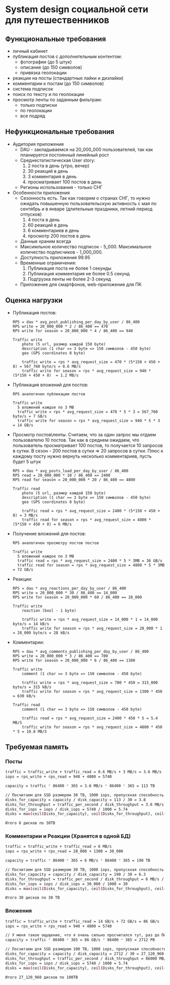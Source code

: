 # System design социальной сети для путешественников

## Функциональные требования
- личный кабинет
- публикация постов с дополнительным контентом:
    * фотографии (до 5 штук)
    * описание (до 150 символов)
    * привязка геолокации
- реакции на посты (стандартные лайки и дизлайки)
- комментарии к постам (до 150 символов)
- система подписок
- поиск по тексту и по геолокации
- просмотр ленты по заданным фильтрам:
    * только подписки
    * по геолокации
    * все подряд

## Нефункциональные требования
- Аудитория приложения
    * DAU - закладываемся на 20_000_000 пользователей, так как планируется постоянный линейный рост
    * Среднестатистическая User story:
        1) 2 поста в день (утро, вечер)
        2) 30 реакций в день
        3) 3 комментария в день
        4) просматривает 100 постов в день
    * Регионы использования - только СНГ
- Особенности приложения
    * Сезонность есть. Так как говорим о странах СНГ, то нужно ожидать повышенную пользовательскую активность с мая по сентябрь и в январе (длительные праздники, летний период отпусков)
        1) 4 поста в день
        2) 60 реакций в день
        3) 6 комментариев в день
        4) просмотр 200 постов в день
    * Данные храним всегда
    * Максимльное количество подписок - 5_000. Максимальное количество подписчиков - 1_000_000.
    * Доступность приложения 99.95
    * Временные ограничения:
        1) Публикация поста не более 1 секунды
        2) Публикация комментария не более 0.5 секунд
        3) Подгрузка ленты не более 2-3 секунд
    * Приложение для смартфонов, web-приложение для ПК

## Оценка нагрузки

* Публикация постов:
  
  ```
  RPS = dau * avg_post_publishing_per_day_by_user / 86_400
  RPS write = 20_000_000 * 2 / 86_400 == 470
  RPS write for season = 20_000_000 * 4 / 86_400 == 940
  ```

  ```
  Traffic write
      photo (5 url, размер каждой 150 byte)
      description (1 char == 3 byte => 150 символов - 450 byte)
      geo (GPS coordinates 8 byte)
  
      traffic write = rps * avg_request_size = 470 * (5*150 + 450 + 8) = 567_760 byte/s = 0.6 MB/s
      traffic write for season = rps * avg_request_size = 940 * (5*150 + 450 + 8)  = 1.2 MB/s
  ```
  
* Публикация вложений для постов:

    ```
    RPS аналогичен публикации постов
    ```
  
    ```
    Traffic write
      5 вложений каждое по 3 MB
      traffic write = rps * avg_request_size = 470 * 5 * 3 = 567_760 byte/s = 7 GB/s
      traffic write for season = rps * avg_request_size = 940 * 5 * 3  = 14 GB/s
    ```

* Просмотр постов\ленты. Считаем, что за один запрос мы отдаем пользователю 10 постов. Так как в среднем ожидаем, что пользователь просматривает 100 постов, то получается 10 запросов в сутки. В сезон - 200 постов в сутки => 20 запросов в сутки. Плюс к каждому посту нужно вернуть несколько комментариев, пусть будет 5 штук
  ```
  RPS = dau * avg_posts_load_per_day_by_user / 86_400
  RPS read = 20_000_000 * 10 / 86_400 == 2400
  RPS read for season = 20_000_000 * 20 / 86_400 == 4800
  ```

  ```
  Traffic read
      photo (5 url, размер каждой 150 byte)
      description (1 char == 3 byte => 150 символов - 450 byte)
      geo (GPS coordinates 8 byte)

      traffic read = rps * avg_request_size = 2400 * (5*150 + 450 + 8) = 3 MB/s
      traffic read for season = rps * avg_request_size = 4800 * (5*150 + 450 + 8) = 6 MB/s
  ```

* Получение вложений для постов:

    ```
    RPS аналогичен просмотру постов постов
    ```
  
    ```
    Traffic write
      5 вложений каждое по 3 MB
      traffic read = rps * avg_request_size = 2400 * 5 * 3MB = 36 GB/s
      traffic read for season = rps * avg_request_size = 4800 * 5 * 3MB  = 72 GB/s
    ```

  
* Реакции:
  ```
  RPS = dau * avg_reactions_per_day_by_user / 86_400
  RPS write = 20_000_000 * 30 / 86_400 == 14_000
  RPS write for season = 20_000_000 * 60 / 86_400 == 28_000
  ```

  ```
  Traffic write
      reaction (bool - 1 byte)
      
      traffic write = rps * avg_request_size = 14_000 * 1 = 14_000 byte/s = 14 kB/s
      traffic write for season = rps * avg_request_size = 28_000 * 1 = 28_000 byte/s = 28 kB/s
  ```
  
* Комментарии:
  ```
  RPS = dau * avg_comments_publishing_per_day_by_user / 86_400
  RPS write = 20_000_000 * 3 / 86_400 == 700
  RPS write for season = 20_000_000 * 6 / 86_400 == 1300
  ```

  ```
  Traffic write
      comment (1 char == 3 byte => 150 символов - 450 byte)
  
      traffic write = rps * avg_request_size = 700 * 450 = 315_000 byte/s = 315 kB/s
      traffic write for season = rps * avg_request_size = 1300 * 450 = 630 kB/s
  ```
   
  ```
  Traffic read
      comment (1 char == 3 byte => 150 символов - 450 byte)
  
      traffic read = rps * avg_request_size = 2400 * 450 * 5 = 5.4 MB/S
      traffic write for season = rps * avg_request_size = 4800 * 450 * 5 = 10.8 MB/S
  ```
  
## Требуемая память

### Посты

```bash
traffic = traffic_write + traffic_read = 0.6 MB/s + 3 MB/s = 3.6 MB/s
iops = rps_write + rps_read = 940 + 4800 = 5740

capacity = traffic * 86400 * 365 = 3.6 MB/s * 86400 * 365 = 113 TB

// Посчитаем для SSD размером 30 TB, 1000 iops, пропускная способность 500 MB/s
disks_for_capacity = capacity / disk_capacity = 113 / 30 = 3.8
disks_for_throughput = traffic_per_second / disk_throughput = 3.6 MB/s / 500 MB/s = 0.0072 
disks_for_iops = iops / disk_iops = 5740 / 1000 = 5.74
disks = max(ceil(Disks_for_capacity), ceil(Disks_for_throughput), ceil(Disks_for_iops)) = 6

Итого 6 дисков по 30TB
```

### Комментарии и Реакции (Хранятся в одной БД)

```bash
traffic = traffic_write + traffic_read = 6 MB/s
iops = rps_write + rps_read = 28_000 + 1300 = 30_000

capacity = traffic * 86400 * 365 = 6 MB/s * 86400 * 365 = 190 TB 

// Посчитаем для SSD размером 30 TB, 1000 iops, пропускная способность 500 MB/s
disks_for_capacity = capacity / disk_capacity = 190 / 30 = 6.3
disks_for_throughput = traffic_per_second / disk_throughput = 6 MB/s / 500 MB/s = 0.012
disks_for_iops = iops / disk_iops = 30_000 / 1000 = 30
disks = max(ceil(Disks_for_capacity), ceil(Disks_for_throughput), ceil(Disks_for_iops)) = 30

Итого 30 дисков по 30 TB
```

### Вложения

```bash
traffic = traffic_write + traffic_read = 14 GB/s + 72 GB/s = 86 GB/s
iops = rps_write + rps_read = 940 + 4800 = 5740

// У меня такое ощущение, что я очень сильно просчитался тут, раз до Петабайт добрался. Но вроде картинки гонять в таком объеме - это и правда дорого? Тут без CDN никак вообще.
capacity = traffic * 86400 * 365 = 86 GB/s * 86400 * 365 = 2712 PB 

// Посчитаем для SSD размером 100 TB, 1000 iops, пропускная способность 500 MB/s
disks_for_capacity = capacity / disk_capacity = 2712 / 30 = 27_120_960
disks_for_throughput = traffic_per_second / disk_throughput = 86000 MB/s / 500 MB/s = 172 
disks_for_iops = iops / disk_iops = 5740 / 1000 = 5.74
disks = max(ceil(Disks_for_capacity), ceil(Disks_for_throughput), ceil(Disks_for_iops)) = 27_120_960

Итого 27_120_960 дисков по 100TB
```